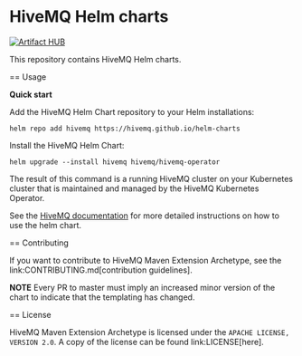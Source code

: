 # HiveMQ Helm charts

[![Artifact HUB](https://img.shields.io/endpoint?url=https://artifacthub.io/badge/repository/hivemq)](https://artifacthub.io/packages/search?repo=hivemq)

This repository contains HiveMQ Helm charts.

== Usage

**Quick start**

Add the HiveMQ Helm Chart repository to your Helm installations:

`helm repo add hivemq https://hivemq.github.io/helm-charts`

Install the HiveMQ Helm Chart:

`helm upgrade --install hivemq hivemq/hivemq-operator`

The result of this command is a running HiveMQ cluster on your Kubernetes cluster that is maintained and managed by the HiveMQ Kubernetes Operator.

See the [HiveMQ documentation](https://www.hivemq.com/docs/operator/4.5/kubernetes-operator/deploying.html#helm-chart) for more detailed instructions on how to use the helm chart.

== Contributing

If you want to contribute to HiveMQ Maven Extension Archetype, see the link:CONTRIBUTING.md[contribution guidelines].

**NOTE** Every PR to master must imply an increased minor version of the chart to indicate that the templating has changed.

== License

HiveMQ Maven Extension Archetype is licensed under the `APACHE LICENSE, VERSION 2.0`. A copy of the license can be found link:LICENSE[here].
